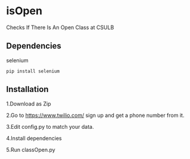 # isOpen
Checks If There Is An Open Class at CSULB
## Dependencies
selenium
```
pip install selenium
```
## Installation
1.Download as Zip

2.Go to  https://www.twilio.com/ sign up and get a phone number from it. 

3.Edit config.py to match your data. 

4.Install dependencies

5.Run classOpen.py

